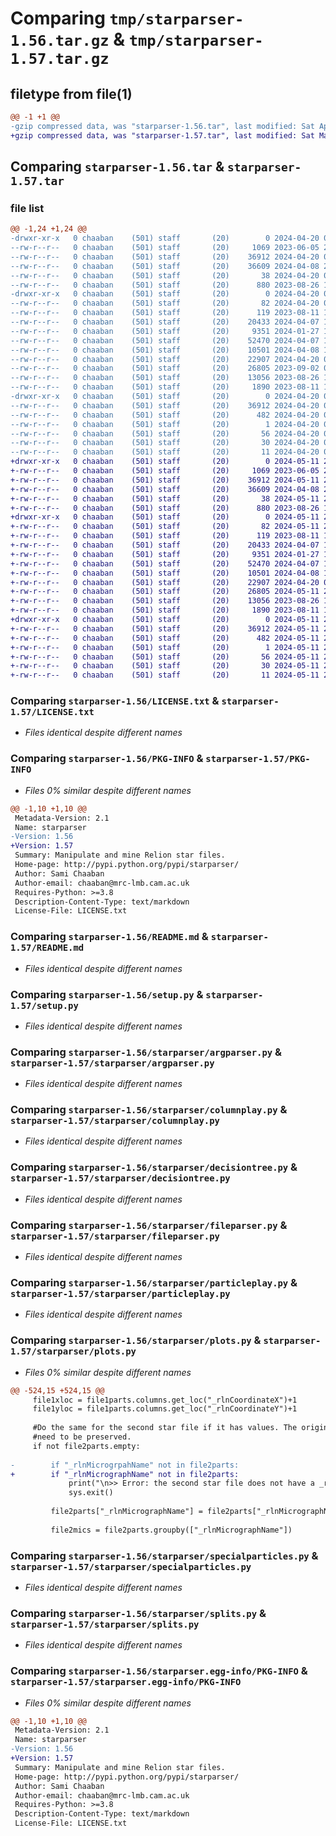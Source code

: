 # Comparing `tmp/starparser-1.56.tar.gz` & `tmp/starparser-1.57.tar.gz`

## filetype from file(1)

```diff
@@ -1 +1 @@
-gzip compressed data, was "starparser-1.56.tar", last modified: Sat Apr 20 08:52:32 2024, max compression
+gzip compressed data, was "starparser-1.57.tar", last modified: Sat May 11 20:28:40 2024, max compression
```

## Comparing `starparser-1.56.tar` & `starparser-1.57.tar`

### file list

```diff
@@ -1,24 +1,24 @@
-drwxr-xr-x   0 chaaban    (501) staff       (20)        0 2024-04-20 08:52:32.201653 starparser-1.56/
--rw-r--r--   0 chaaban    (501) staff       (20)     1069 2023-06-05 21:07:33.000000 starparser-1.56/LICENSE.txt
--rw-r--r--   0 chaaban    (501) staff       (20)    36912 2024-04-20 08:52:32.201526 starparser-1.56/PKG-INFO
--rw-r--r--   0 chaaban    (501) staff       (20)    36609 2024-04-08 21:18:39.000000 starparser-1.56/README.md
--rw-r--r--   0 chaaban    (501) staff       (20)       38 2024-04-20 08:52:32.201712 starparser-1.56/setup.cfg
--rw-r--r--   0 chaaban    (501) staff       (20)      880 2023-08-26 16:02:58.000000 starparser-1.56/setup.py
-drwxr-xr-x   0 chaaban    (501) staff       (20)        0 2024-04-20 08:52:32.200545 starparser-1.56/starparser/
--rw-r--r--   0 chaaban    (501) staff       (20)       82 2024-04-20 08:51:20.000000 starparser-1.56/starparser/__init__.py
--rw-r--r--   0 chaaban    (501) staff       (20)      119 2023-08-11 15:52:04.000000 starparser-1.56/starparser/__main__.py
--rw-r--r--   0 chaaban    (501) staff       (20)    20433 2024-04-07 12:48:12.000000 starparser-1.56/starparser/argparser.py
--rw-r--r--   0 chaaban    (501) staff       (20)     9351 2024-01-27 11:30:44.000000 starparser-1.56/starparser/columnplay.py
--rw-r--r--   0 chaaban    (501) staff       (20)    52470 2024-04-07 12:48:26.000000 starparser-1.56/starparser/decisiontree.py
--rw-r--r--   0 chaaban    (501) staff       (20)    10501 2024-04-08 15:16:19.000000 starparser-1.56/starparser/fileparser.py
--rw-r--r--   0 chaaban    (501) staff       (20)    22907 2024-04-20 08:37:29.000000 starparser-1.56/starparser/particleplay.py
--rw-r--r--   0 chaaban    (501) staff       (20)    26805 2023-09-02 00:09:18.000000 starparser-1.56/starparser/plots.py
--rw-r--r--   0 chaaban    (501) staff       (20)    13056 2023-08-26 18:27:37.000000 starparser-1.56/starparser/specialparticles.py
--rw-r--r--   0 chaaban    (501) staff       (20)     1890 2023-08-11 15:52:04.000000 starparser-1.56/starparser/splits.py
-drwxr-xr-x   0 chaaban    (501) staff       (20)        0 2024-04-20 08:52:32.201329 starparser-1.56/starparser.egg-info/
--rw-r--r--   0 chaaban    (501) staff       (20)    36912 2024-04-20 08:52:32.000000 starparser-1.56/starparser.egg-info/PKG-INFO
--rw-r--r--   0 chaaban    (501) staff       (20)      482 2024-04-20 08:52:32.000000 starparser-1.56/starparser.egg-info/SOURCES.txt
--rw-r--r--   0 chaaban    (501) staff       (20)        1 2024-04-20 08:52:32.000000 starparser-1.56/starparser.egg-info/dependency_links.txt
--rw-r--r--   0 chaaban    (501) staff       (20)       56 2024-04-20 08:52:32.000000 starparser-1.56/starparser.egg-info/entry_points.txt
--rw-r--r--   0 chaaban    (501) staff       (20)       30 2024-04-20 08:52:32.000000 starparser-1.56/starparser.egg-info/requires.txt
--rw-r--r--   0 chaaban    (501) staff       (20)       11 2024-04-20 08:52:32.000000 starparser-1.56/starparser.egg-info/top_level.txt
+drwxr-xr-x   0 chaaban    (501) staff       (20)        0 2024-05-11 20:28:40.233284 starparser-1.57/
+-rw-r--r--   0 chaaban    (501) staff       (20)     1069 2023-06-05 21:07:33.000000 starparser-1.57/LICENSE.txt
+-rw-r--r--   0 chaaban    (501) staff       (20)    36912 2024-05-11 20:28:40.233151 starparser-1.57/PKG-INFO
+-rw-r--r--   0 chaaban    (501) staff       (20)    36609 2024-04-08 21:18:39.000000 starparser-1.57/README.md
+-rw-r--r--   0 chaaban    (501) staff       (20)       38 2024-05-11 20:28:40.233347 starparser-1.57/setup.cfg
+-rw-r--r--   0 chaaban    (501) staff       (20)      880 2023-08-26 16:02:58.000000 starparser-1.57/setup.py
+drwxr-xr-x   0 chaaban    (501) staff       (20)        0 2024-05-11 20:28:40.232161 starparser-1.57/starparser/
+-rw-r--r--   0 chaaban    (501) staff       (20)       82 2024-05-11 20:27:45.000000 starparser-1.57/starparser/__init__.py
+-rw-r--r--   0 chaaban    (501) staff       (20)      119 2023-08-11 15:52:04.000000 starparser-1.57/starparser/__main__.py
+-rw-r--r--   0 chaaban    (501) staff       (20)    20433 2024-04-07 12:48:12.000000 starparser-1.57/starparser/argparser.py
+-rw-r--r--   0 chaaban    (501) staff       (20)     9351 2024-01-27 11:30:44.000000 starparser-1.57/starparser/columnplay.py
+-rw-r--r--   0 chaaban    (501) staff       (20)    52470 2024-04-07 12:48:26.000000 starparser-1.57/starparser/decisiontree.py
+-rw-r--r--   0 chaaban    (501) staff       (20)    10501 2024-04-08 15:16:19.000000 starparser-1.57/starparser/fileparser.py
+-rw-r--r--   0 chaaban    (501) staff       (20)    22907 2024-04-20 08:37:29.000000 starparser-1.57/starparser/particleplay.py
+-rw-r--r--   0 chaaban    (501) staff       (20)    26805 2024-05-11 20:27:37.000000 starparser-1.57/starparser/plots.py
+-rw-r--r--   0 chaaban    (501) staff       (20)    13056 2023-08-26 18:27:37.000000 starparser-1.57/starparser/specialparticles.py
+-rw-r--r--   0 chaaban    (501) staff       (20)     1890 2023-08-11 15:52:04.000000 starparser-1.57/starparser/splits.py
+drwxr-xr-x   0 chaaban    (501) staff       (20)        0 2024-05-11 20:28:40.232958 starparser-1.57/starparser.egg-info/
+-rw-r--r--   0 chaaban    (501) staff       (20)    36912 2024-05-11 20:28:40.000000 starparser-1.57/starparser.egg-info/PKG-INFO
+-rw-r--r--   0 chaaban    (501) staff       (20)      482 2024-05-11 20:28:40.000000 starparser-1.57/starparser.egg-info/SOURCES.txt
+-rw-r--r--   0 chaaban    (501) staff       (20)        1 2024-05-11 20:28:40.000000 starparser-1.57/starparser.egg-info/dependency_links.txt
+-rw-r--r--   0 chaaban    (501) staff       (20)       56 2024-05-11 20:28:40.000000 starparser-1.57/starparser.egg-info/entry_points.txt
+-rw-r--r--   0 chaaban    (501) staff       (20)       30 2024-05-11 20:28:40.000000 starparser-1.57/starparser.egg-info/requires.txt
+-rw-r--r--   0 chaaban    (501) staff       (20)       11 2024-05-11 20:28:40.000000 starparser-1.57/starparser.egg-info/top_level.txt
```

### Comparing `starparser-1.56/LICENSE.txt` & `starparser-1.57/LICENSE.txt`

 * *Files identical despite different names*

### Comparing `starparser-1.56/PKG-INFO` & `starparser-1.57/PKG-INFO`

 * *Files 0% similar despite different names*

```diff
@@ -1,10 +1,10 @@
 Metadata-Version: 2.1
 Name: starparser
-Version: 1.56
+Version: 1.57
 Summary: Manipulate and mine Relion star files.
 Home-page: http://pypi.python.org/pypi/starparser/
 Author: Sami Chaaban
 Author-email: chaaban@mrc-lmb.cam.ac.uk
 Requires-Python: >=3.8
 Description-Content-Type: text/markdown
 License-File: LICENSE.txt
```

### Comparing `starparser-1.56/README.md` & `starparser-1.57/README.md`

 * *Files identical despite different names*

### Comparing `starparser-1.56/setup.py` & `starparser-1.57/setup.py`

 * *Files identical despite different names*

### Comparing `starparser-1.56/starparser/argparser.py` & `starparser-1.57/starparser/argparser.py`

 * *Files identical despite different names*

### Comparing `starparser-1.56/starparser/columnplay.py` & `starparser-1.57/starparser/columnplay.py`

 * *Files identical despite different names*

### Comparing `starparser-1.56/starparser/decisiontree.py` & `starparser-1.57/starparser/decisiontree.py`

 * *Files identical despite different names*

### Comparing `starparser-1.56/starparser/fileparser.py` & `starparser-1.57/starparser/fileparser.py`

 * *Files identical despite different names*

### Comparing `starparser-1.56/starparser/particleplay.py` & `starparser-1.57/starparser/particleplay.py`

 * *Files identical despite different names*

### Comparing `starparser-1.56/starparser/plots.py` & `starparser-1.57/starparser/plots.py`

 * *Files 0% similar despite different names*

```diff
@@ -524,15 +524,15 @@
     file1xloc = file1parts.columns.get_loc("_rlnCoordinateX")+1
     file1yloc = file1parts.columns.get_loc("_rlnCoordinateY")+1
 
     #Do the same for the second star file if it has values. The original micrograph names don't 
     #need to be preserved.
     if not file2parts.empty:
         
-        if "_rlnMicrogrpahName" not in file2parts:
+        if "_rlnMicrographName" not in file2parts:
             print("\n>> Error: the second star file does not have a _rlnMicrographName column.\n")
             sys.exit()
 
         file2parts["_rlnMicrographName"] = file2parts["_rlnMicrographName"].str.split('/').str[-1]
 
         file2mics = file2parts.groupby(["_rlnMicrographName"])
```

### Comparing `starparser-1.56/starparser/specialparticles.py` & `starparser-1.57/starparser/specialparticles.py`

 * *Files identical despite different names*

### Comparing `starparser-1.56/starparser/splits.py` & `starparser-1.57/starparser/splits.py`

 * *Files identical despite different names*

### Comparing `starparser-1.56/starparser.egg-info/PKG-INFO` & `starparser-1.57/starparser.egg-info/PKG-INFO`

 * *Files 0% similar despite different names*

```diff
@@ -1,10 +1,10 @@
 Metadata-Version: 2.1
 Name: starparser
-Version: 1.56
+Version: 1.57
 Summary: Manipulate and mine Relion star files.
 Home-page: http://pypi.python.org/pypi/starparser/
 Author: Sami Chaaban
 Author-email: chaaban@mrc-lmb.cam.ac.uk
 Requires-Python: >=3.8
 Description-Content-Type: text/markdown
 License-File: LICENSE.txt
```


